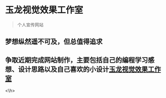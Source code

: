 # 玉龙视觉效果工作室

> 个人宣传网站

## 梦想纵然遥不可及，但总值得追求

## 争取近期完成网站制作，主要包括自己的编程学习感想、设计思路以及自己喜欢的小设计[玉龙视觉效果工作室](https://naveron.github.io/)

<h><\h>
